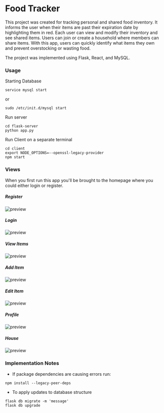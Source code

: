 <link href="readme.css" rel="stylesheet"></link>

# Food Tracker

This project was created for tracking personal and shared food inventory.
It informs the user when their items are past their expiration date by highlighting them in red.
Each user can view and modify their inventory and see shared items. Users can join or create a household where members can share items.
With this app, users can quickly identify what items they own and prevent overstocking or wasting food.

The project was implemented using Flask, React, and MySQL.

<h3>Usage</h3>
Starting Database

```
service mysql start
```

or

```
sudo /etc/init.d/mysql start
```

Run server

```
cd flask-server
python app.py
```

Run Client on a separate terminal

```
cd client
export NODE_OPTIONS=--openssl-legacy-provider
npm start
```

<h3>Views</h3>

When you first run this app you'll be brought to the homepage where you could either login or register.

<h5>Register</h5>

![preview](https://github.com/jilyan-dy/food_tracker/blob/master/figs/signup.PNG?raw=true)

<h5>Login</h5>

![preview](https://github.com/jilyan-dy/food_tracker/blob/master/figs/login.PNG?raw=true)

<h5>View Items</h5>

![preview](https://github.com/jilyan-dy/food_tracker/blob/master/figs/view_items.PNG?raw=true)

<h5>Add Item</h5>

![preview](https://github.com/jilyan-dy/food_tracker/blob/master/figs/add_item.PNG?raw=true)

<h5>Edit Item</h5>

![preview](https://github.com/jilyan-dy/food_tracker/blob/master/figs/edit_item.PNG?raw=true)

<h5>Profile</h5>

![preview](https://github.com/jilyan-dy/food_tracker/blob/master/figs/profile.PNG?raw=true)

<h5>House</h5>

![preview](https://github.com/jilyan-dy/food_tracker/blob/master/figs/house.PNG?raw=true)

<h3>Implementation Notes</h3>

- If package dependencies are causing errors run:

```
npm install --legacy-peer-deps
```

- To apply updates to database structure

```
flask db migrate -m 'message'
flask db upgrade
```

<!--
# if package dependencies causing error
npm install --legacy-peer-deps

# To Run
-> export NODE_OPTIONS=--openssl-legacy-provider
-> in flask-server run "python app.py"
-> in client run "npm start"

# For DB
service mysql stop
service mysql start
or
sudo /etc/init.d/mysql start <!--if my sql start is causing error--
mysql -u root -p
enter pw use top numbers

# migration
flask db migrate -m 'message'
flask db upgrade -->
